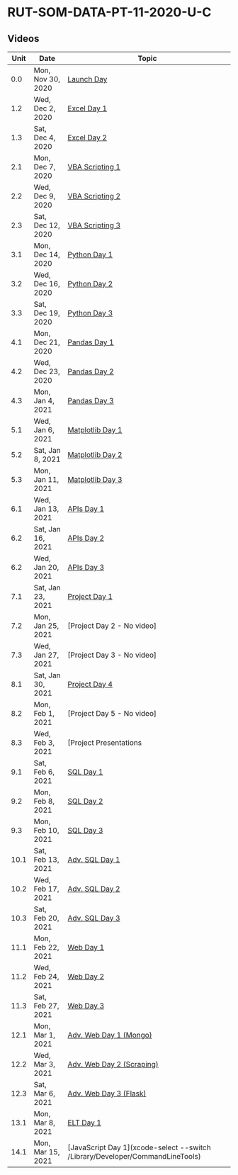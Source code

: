 # RUT-SOM-DATA-PT-11-2020-U-C

## Videos


Unit	|Date	|Topic				|
-------|------|---------------|
|0.0| Mon, Nov 30, 2020 | [Launch Day](https://zoom.us/rec/share/Y4l3FzTArpB-tDn78bqMBHv9CMCbwD4KH8R3-b7Xb02Kqc9XjAAIOph3bFga0Pqr.zzFX-74zD3INN-wN)
|1.2| Wed, Dec  2, 2020 | [Excel Day 1](https://zoom.us/rec/share/F0gW9hWWMrRYmO8dOhI881mnpCqXWkcn-UxrY-TSedAJG5rSGSE-4zFLW-aYPhOs.v3lMPbHfqAafi4oj)
|1.3| Sat, Dec  4, 2020 | [Excel Day 2](https://zoom.us/rec/share/tost3pA8Y9ljul3cb9PntCvnX2W4YV6XQwrtQ9URDDyHCN52FIEPgVrONUX3bS2g.TzWDgbWIaOkWJKHi)
|2.1| Mon, Dec  7, 2020 | [VBA Scripting 1](https://zoom.us/rec/share/c7uRw1r9XfffWeg1icoH8NttVunzKf6ZIi_zrblRBdnfIO9Xi3JEMLxBNiPwN3pz.D0CtTwsQ2G-cg07Q)
|2.2| Wed, Dec  9, 2020 | [VBA Scripting 2](https://zoom.us/rec/share/XF-X2nxJFsa67uvCy0lmaI9Jk-Sn00F8EGfp7EWulYXs9wU90AMQ9aniWTQARoWy.4H5md1klbU2dsdJy)
|2.3| Sat, Dec  12, 2020 | [VBA Scripting 3](https://zoom.us/rec/play/T681OIKGrvKUGSo1Tjp-CRMHzOv5fodJj5Idc78eyE_hmb1yVIeB1JYcnHUIGRq7Umdt3WIYkmYbqNXm.P2J7uKRb215QOQe7?continueMode=true)
|3.1| Mon, Dec  14, 2020 | [Python Day 1](https://zoom.us/rec/share/nhJrYagAUPlQ55ddQZmzV8mM1iIxkkznsTgLKUH_9utpklR92bA3ucfxMIOJQ_6z.JZUGZ7koWnwX9DuL)
|3.2| Wed, Dec  16, 2020 | [Python Day 2](https://zoom.us/rec/share/ExVwum2Tt8-Fls2_JruTxpiBDQSVnXTc24k9ooDJltQ1D-TMOSNIX_QGE4rqnYNV.k4bg7zWNhpIOw6Xe)
|3.3| Sat, Dec  19, 2020 | [Python Day 3](https://zoom.us/rec/share/cgEo6-nG5p3bAkGVbVoo4Rk5SLB7Sx1w_TYOHOVVXpSJ4ew6MVGf90rlykpBNTtd.bEYVVcKQneV2_P_e)
|4.1| Mon, Dec  21, 2020 | [Pandas Day 1](https://zoom.us/rec/share/gcaO8h-tHhpFw7xtIuGKQd_rGvBALPuNSQH0gNdcgthDM0OP-Jk7cxS21NIKJk2H.h4D5pyan2na_Df31)
|4.2| Wed, Dec  23, 2020 | [Pandas Day 2](https://zoom.us/rec/share/aQ85v3XRzvniJ4ruEf9Dnj6NCYsuX91hW5lo_PYJXQUo2F4qASn8nEJgu1qq9o1l.lKgPHznJJQP-Rnlm)
|4.3| Mon, Jan  4, 2021 | [Pandas Day 3](https://zoom.us/rec/share/SuJmKhHG4iv2z-qcyUpQ-aFYH6XYMZ-vKikZL91q9bFGCUZti_oBWlpK64lKSSS5.YdbDfPleXeCmldmJ)
|5.1| Wed, Jan  6, 2021 | [Matplotlib Day 1](https://zoom.us/rec/share/NUPKYd1SyIP0KkSmScYT9qXI8RMq9pZH8aen_klVJCqAyY-kF21XHrX9U_o8ANCU.VL2Bfqry8-yo0cPl)
|5.2| Sat, Jan  8, 2021 | [Matplotlib Day 2](https://zoom.us/rec/share/bbRaJdx1aRZg4q0RVaRmhobcPD4wfWpF9GOWwuMAB8JYLbi80ftDI160Qg5724Tv.fF0u0ZDXicC_drRr?startTime=1610201832000) 
|5.3| Mon, Jan  11, 2021 | [Matplotlib Day 3](https://zoom.us/rec/share/3Ok0aoadOq76b5hDrF-9PayFENM9EKYUCQzvClPb2XcE5H01Knp3UR5rgOa9P2Q.f-1IuYZ9WU7Z-Xt0)
|6.1| Wed, Jan  13, 2021 | [APIs Day 1](https://zoom.us/rec/share/7vdGXEgeWw-yKB9A9MwdRJ766YCFoBXCl27h86BRkYpOFr6dLyBP9GHXDA131EPy.iWLYXoKYWKtROPvC?startTime=1610577868000)
|6.2| Sat, Jan  16, 2021 | [APIs Day 2](https://zoom.us/rec/share/NMd14krQbMpgofrUdRwJQvpOr72SsqkzUwLk8O0rESS717iPR_KxMGhYmQdw_EZS.O6I-J11sBZ90ABXd?startTime=1610806589000)
|6.2| Wed, Jan  20, 2021 | [APIs Day 3](https://zoom.us/rec/share/OzghwMMQQvH7zQnDAuzsRVc5whT5OU2KoZInEv5txtKDTazOzj2svussBMgUX_Hw.4jIvbT70RA_86MS9?startTime=1611182902000)
|7.1| Sat, Jan  23, 2021 | [Project Day 1](https://zoom.us/rec/share/FDy9J2vMCWTI3oWvwagHBJwbrFiAM5x45RK8z9HU80kJ2dgD5Eq3ucEzjxVXGtqM.y_OpDQ83_BZw-RD_?startTime=1611411498000)
|7.2| Mon, Jan  25, 2021 | [Project Day 2 - No video]
|7.3| Wed, Jan  27, 2021 | [Project Day 3 - No video]
|8.1| Sat, Jan  30, 2021 | [Project Day 4](https://zoom.us/rec/share/y_oSIbvr2apiesxC3_p23vsrtx6oBCZGS9XJ5HUgv6g2-1VV9ZIWsqHc2q-s7xXa.w5HJc9_8YahqOtp9?startTime=1612016503000)
|8.2| Mon, Feb   1, 2021 | [Project Day 5 - No video]
|8.3| Wed, Feb   3, 2021 | [Project Presentations | SQL Installation] (https://zoom.us/rec/share/2PNpj1T3Vdd1lYKmmM1ou1haHnGmdXtdQvz9QyfEEOeeNodCMeFuY-LUEvCW2SvX.T4f9AJ2P0saqWK0F?startTime=1612395238000)
|9.1| Sat, Feb   6, 2021 | [SQL Day 1](https://zoom.us/rec/share/zNdxxgcZcdOwPWYvL_v-BGSApnwMHinY0dPBUvJ5WiR8NNgtwTuKjrwECJfXKZea.7ugsatNtdW6t3YfF?startTime=1612623551000)
|9.2| Mon, Feb   8, 2021 | [SQL Day 2](https://zoom.us/rec/share/hNd1zw4cEwD3AIKmypDBIyPmx-64oPA5ldq6DbfSpeyeFsZ_hSbjb-HlKU1NTxAs.bqMnrG_kXpYkWv3L?startTime=1612824729000)
|9.3| Mon, Feb  10, 2021 | [SQL Day 3](https://zoom.us/rec/share/ZHaKopRMKSQ9eEVWf_J1FW6QzT0e9BuSURi9Td2SdrmVwagBPJEzWYYRZ0Ah4Tve.OA0_YN1VJCskcW8h?startTime=1612997243000)
|10.1| Sat, Feb  13, 2021 | [Adv. SQL Day 1](https://zoom.us/rec/share/oL1s191WUdLXEIqdCp01iy2Kd1aGkC314hfnv8dghqhogn7o9juqDloOVUe8voyW.oxBfX6DNILCf_g6e?startTime=1613225963000)
|10.2| Wed, Feb  17, 2021 | [Adv. SQL Day 2](https://zoom.us/rec/share/JwtuD_dj-GTNYh5_Rw-Sx458tacoyw3_GvVjz_xc5nIzXfx4jzVkHg5KsZaTIf_w.W2uPpUqQj1EFDGMQ?startTime=1613601984000)
|10.3| Sat, Feb  20, 2021 | [Adv. SQL Day 3](https://zoom.us/rec/share/NkyjwZe50TsEPi_RnlY053Oq7JOISNehme80Bw7jDqGO7rFtuuiiTEirAmmywYzY.NK-o-0FGI0IV_X6Z?startTime=1613830774000)
|11.1| Mon, Feb  22, 2021 | [Web Day 1](https://zoom.us/rec/share/VRky16iKSEATKYc3732St01h57KSeM4oJQH_4VnlkqroVTKUXNDuHPfT9jFGEqXX.qkmROv_FHjoa3T-h?startTime=1614034147000)
|11.2| Wed, Feb  24, 2021 | [Web Day 2](https://zoom.us/rec/share/uB2KWDM-LESkBD9w-htpLJndzRIBwn8lstJ0o3bJ-JfYJWeQfARmW6R035tPkALq.US5Cwne0KiwcoF1l?startTime=1614206944000)
|11.3| Sat, Feb  27, 2021 | [Web Day 3](https://zoom.us/rec/share/YA1EpOrlevILkFVJqdF8VdL87HfTRWH-9wegKIbJ70B91ByqDDBsknxg7sO8cExC.jR8QE-acWaHXLejz?startTime=1614438639000)
|12.1| Mon, Mar   1, 2021 | [Adv. Web Day 1 (Mongo)](https://zoom.us/rec/share/Jt0Tq86RU6Xtyxb_hyurg6neqndzw6_ryi1mA2XfcQfw2-01zNgosh8JpPlWX-8u.OHE5b6BnucWZliLG?startTime=1614639057000)
|12.2| Wed, Mar   3, 2021 | [Adv. Web Day 2 (Scraping)](https://zoom.us/rec/share/8LdG76-vpJ0qbhXiFw7nD_icb81EbiCHdNLRrclQyKqNozSQtn98XRzfPwVlqKGu.RvvDtxE6yRIMwiMi?startTime=1614811830000)
|12.3| Sat, Mar   6, 2021 | [Adv. Web Day 3 (Flask)](https://zoom.us/rec/share/ocITQSnN1mXfmM-bLSwspOYsxuWtPzg0CM8Toc3vRyGWr2GXupTrnzsl3lUqldgm.UNJQCaNgrYai1khP?startTime=1615040917000)
|13.1| Mon, Mar   8, 2021 | [ELT Day 1](https://zoom.us/rec/share/Of9uwLVH3kEb2z_XKKKV0KTZgKYyHcG9AdUYXK9e4MulDCAk-gTPMtOGAs6JddXi.ClHOd9rx7yBLgFUC?startTime=1615243796000)
|14.1| Mon, Mar  15, 2021 | [JavaScript Day 1](xcode-select --switch /Library/Developer/CommandLineTools)
